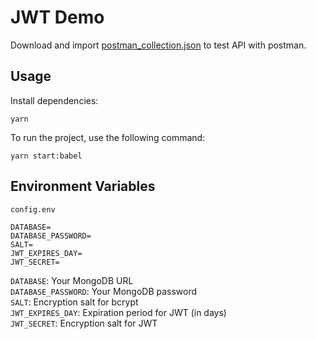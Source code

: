# JWT Demo

Download and import [postman_collection.json](https://github.com/yunyunfunnydays/JWT/blob/main/users-jwt-render.postman_collection.json) to test API with postman.

## Usage

Install dependencies:  
```
yarn 
```  

To run the project, use the following command:  

```
yarn start:babel  
```

## Environment Variables

```
config.env

DATABASE=  
DATABASE_PASSWORD=  
SALT=  
JWT_EXPIRES_DAY=  
JWT_SECRET=  
```
`DATABASE`: Your MongoDB URL  
`DATABASE_PASSWORD`: Your MongoDB password  
`SALT`: Encryption salt for bcrypt  
`JWT_EXPIRES_DAY`: Expiration period for JWT (in days)  
`JWT_SECRET`: Encryption salt for JWT  
